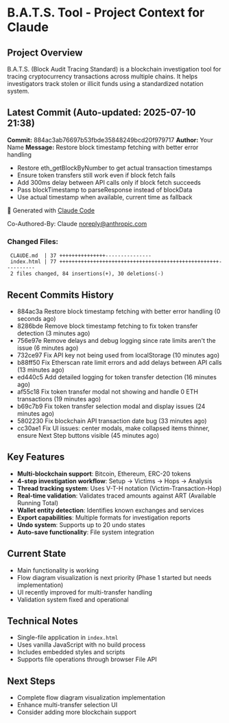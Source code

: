 # B.A.T.S. Tool - Project Context for Claude

## Project Overview
B.A.T.S. (Block Audit Tracing Standard) is a blockchain investigation tool for tracing cryptocurrency transactions across multiple chains. It helps investigators track stolen or illicit funds using a standardized notation system.

## Latest Commit (Auto-updated: 2025-07-10 21:38)

**Commit:** 884ac3ab76697b53fbde35848249bcd20f979717
**Author:** Your Name
**Message:** Restore block timestamp fetching with better error handling

- Restore eth_getBlockByNumber to get actual transaction timestamps
- Ensure token transfers still work even if block fetch fails
- Add 300ms delay between API calls only if block fetch succeeds
- Pass blockTimestamp to parseResponse instead of blockData
- Use actual timestamp when available, current time as fallback

🤖 Generated with [Claude Code](https://claude.ai/code)

Co-Authored-By: Claude <noreply@anthropic.com>

### Changed Files:
```
 CLAUDE.md  | 37 +++++++++++++++---------------
 index.html | 77 ++++++++++++++++++++++++++++++++++++++++++++++++++++----------
 2 files changed, 84 insertions(+), 30 deletions(-)
```

## Recent Commits History

- 884ac3a Restore block timestamp fetching with better error handling (0 seconds ago)
- 8286bde Remove block timestamp fetching to fix token transfer detection (3 minutes ago)
- 756e97e Remove delays and debug logging since rate limits aren't the issue (6 minutes ago)
- 732ce97 Fix API key not being used from localStorage (10 minutes ago)
- b88ff50 Fix Etherscan rate limit errors and add delays between API calls (13 minutes ago)
- ed440c5 Add detailed logging for token transfer detection (16 minutes ago)
- af55c18 Fix token transfer modal not showing and handle 0 ETH transactions (19 minutes ago)
- b69c7b9 Fix token transfer selection modal and display issues (24 minutes ago)
- 5802230 Fix blockchain API transaction date bug (33 minutes ago)
- cc30ae1 Fix UI issues: center modals, make collapsed items thinner, ensure Next Step buttons visible (45 minutes ago)

## Key Features
- **Multi-blockchain support**: Bitcoin, Ethereum, ERC-20 tokens
- **4-step investigation workflow**: Setup → Victims → Hops → Analysis
- **Thread tracking system**: Uses V-T-H notation (Victim-Transaction-Hop)
- **Real-time validation**: Validates traced amounts against ART (Available Running Total)
- **Wallet entity detection**: Identifies known exchanges and services
- **Export capabilities**: Multiple formats for investigation reports
- **Undo system**: Supports up to 20 undo states
- **Auto-save functionality**: File system integration

## Current State
- Main functionality is working
- Flow diagram visualization is next priority (Phase 1 started but needs implementation)
- UI recently improved for multi-transfer handling
- Validation system fixed and operational

## Technical Notes
- Single-file application in `index.html`
- Uses vanilla JavaScript with no build process
- Includes embedded styles and scripts
- Supports file operations through browser File API

## Next Steps
- Complete flow diagram visualization implementation
- Enhance multi-transfer selection UI
- Consider adding more blockchain support
